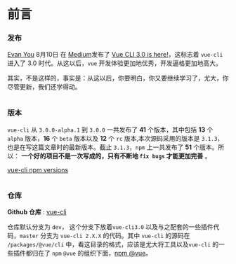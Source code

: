 # 前言

### 发布

[Evan You](http://evanyou.me/) 8月10日 在 [Medium](https://medium.com)发布了 [Vue CLI 3.0 is here!](https://medium.com/the-vue-point/vue-cli-3-0-is-here-c42bebe28fbb)，这标志着 `vue-cli` 进入了 3.0 时代。从这以后，`vue` 开发体验更加地优秀，开发逼格更加地高大。

其实，不是这样的，事实是：从这以后，你要明白，你又要继续学习了，尤大，你尽管更新，我们还学得动。

<img :src="$withBase('/assets/foreword-img01.png')">

### 版本

`vue-cli` 从 `3.0.0-alpha.1` 到 `3.0.0` 一共发布了 **41** 个版本，其中包括 **13**  个 `alpha` 版本，**16**  个 `beta` 版本以及 **12** 个 `rc` 版本,本次源码采用的版本是 `3.1.3`，也是在写这篇文章时的最新版本。截止 `3.1.3`，`npm` 上一共发布了 **51** 个版本。所以：
 **一个好的项目不是一次写成的，只有不断地 `fix bugs` 才能更加完善** 。

[vue-cli npm versions](https://www.npmjs.com/package/@vue/cli)

<img :src="$withBase('/assets/foreword-img02.gif')">



### 仓库

**Github 仓库** : [vue-cli](https://github.com/vuejs/vue-cli)

仓库默认分支为 `dev`， 这个分支下放着`vue-cli3.0` 以及与之配套的一些插件代码，`master` 分支为 `vue-cli 2.X.X` 的代码。其中 `vue-cli` 的源码在 `/packages/@vue/cli` 中，看这目录的格式，应该是尤大将工具以及`vue-cli` 的一些插件都归在了 `npm` `@vue` 的组织下面，[npm @vue](https://www.npmjs.com/org/vue)。

<img :src="$withBase('/assets/foreword-img03.png')">

